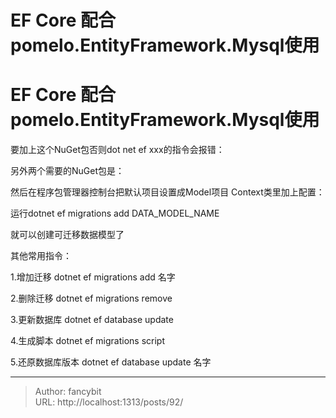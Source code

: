 # EF Core 配合pomelo.EntityFramework.Mysql使用

<div class="header"><h1 class="single-title animate__animated animate__pulse animate__faster">EF Core 配合pomelo.EntityFramework.Mysql使用</h1></div>

<div class="content" id="content"><!-- raw HTML omitted --><!-- raw HTML omitted --><!-- raw HTML omitted --><p>要加上这个NuGet包否则dot net ef xxx的指令会报错：</p><!-- raw HTML omitted --><p>另外两个需要的NuGet包是：</p><!-- raw HTML omitted --><!-- raw HTML omitted --><p>然后在程序包管理器控制台把默认项目设置成Model项目 Context类里加上配置：</p><!-- raw HTML omitted --><!-- raw HTML omitted --><p>运行dotnet ef migrations add DATA_MODEL_NAME</p><p>就可以创建可迁移数据模型了</p><p>其他常用指令：</p><p>1.增加迁移 dotnet ef migrations add 名字</p><p>2.删除迁移 dotnet ef migrations remove</p><p>3.更新数据库 dotnet ef database update</p><p>4.生成脚本 dotnet ef migrations script</p><p>5.还原数据库版本 dotnet ef database update 名字</p><!-- raw HTML omitted --></div>



---

> Author: fancybit  
> URL: http://localhost:1313/posts/92/  

